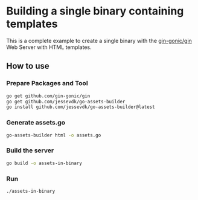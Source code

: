 # Building a single binary containing templates

This is a complete example to create a single binary with the
[gin-gonic/gin][gin] Web Server with HTML templates.

[gin]: https://github.com/gin-gonic/gin

## How to use

### Prepare Packages and Tool

```sh
go get github.com/gin-gonic/gin
go get github.com/jessevdk/go-assets-builder
go install github.com/jessevdk/go-assets-builder@latest
```

### Generate assets.go

```sh
go-assets-builder html -o assets.go
```

### Build the server

```sh
go build -o assets-in-binary
```

### Run

```sh
./assets-in-binary
```

